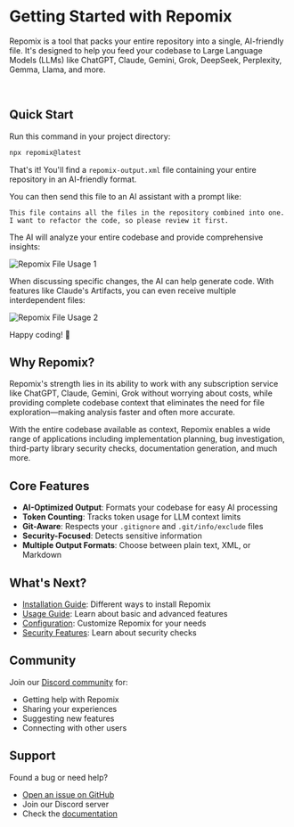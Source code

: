 # Getting Started with Repomix

<script setup>
import HomeBadges from '../../../components/HomeBadges.vue'
import YouTubeVideo from '../../../components/YouTubeVideo.vue'
import { VIDEO_IDS } from '../../../utils/videos'
</script>

Repomix is a tool that packs your entire repository into a single, AI-friendly file. It's designed to help you feed your codebase to Large Language Models (LLMs) like ChatGPT, Claude, Gemini, Grok, DeepSeek, Perplexity, Gemma, Llama, and more.

<YouTubeVideo :videoId="VIDEO_IDS.REPOMIX_DEMO" />

<HomeBadges />

<br>
<!--@include: ../../shared/sponsors-section.md-->

## Quick Start

Run this command in your project directory:

```bash
npx repomix@latest
```

That's it! You'll find a `repomix-output.xml` file containing your entire repository in an AI-friendly format.

You can then send this file to an AI assistant with a prompt like:

```
This file contains all the files in the repository combined into one.
I want to refactor the code, so please review it first.
```

The AI will analyze your entire codebase and provide comprehensive insights:

![Repomix File Usage 1](/images/docs/repomix-file-usage-1.png)

When discussing specific changes, the AI can help generate code. With features like Claude's Artifacts, you can even receive multiple interdependent files:

![Repomix File Usage 2](/images/docs/repomix-file-usage-2.png)

Happy coding! 🚀

## Why Repomix?

Repomix's strength lies in its ability to work with any subscription service like ChatGPT, Claude, Gemini, Grok without worrying about costs, while providing complete codebase context that eliminates the need for file exploration—making analysis faster and often more accurate.

With the entire codebase available as context, Repomix enables a wide range of applications including implementation planning, bug investigation, third-party library security checks, documentation generation, and much more.

## Core Features

- **AI-Optimized Output**: Formats your codebase for easy AI processing
- **Token Counting**: Tracks token usage for LLM context limits
- **Git-Aware**: Respects your `.gitignore` and `.git/info/exclude` files
- **Security-Focused**: Detects sensitive information
- **Multiple Output Formats**: Choose between plain text, XML, or Markdown

## What's Next?

- [Installation Guide](installation.md): Different ways to install Repomix
- [Usage Guide](usage.md): Learn about basic and advanced features
- [Configuration](configuration.md): Customize Repomix for your needs
- [Security Features](security.md): Learn about security checks

## Community

Join our [Discord community](https://discord.gg/wNYzTwZFku) for:
- Getting help with Repomix
- Sharing your experiences
- Suggesting new features
- Connecting with other users

## Support

Found a bug or need help?
- [Open an issue on GitHub](https://github.com/yamadashy/repomix/issues)
- Join our Discord server
- Check the [documentation](https://repomix.com)
